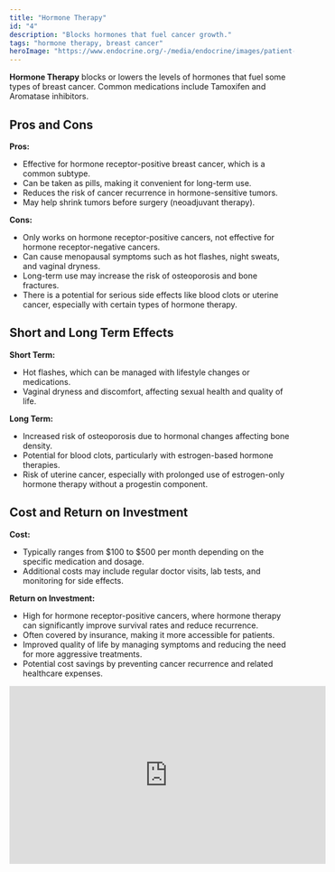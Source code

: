 ```yaml
---
title: "Hormone Therapy"
id: "4"
description: "Blocks hormones that fuel cancer growth."
tags: "hormone therapy, breast cancer"
heroImage: "https://www.endocrine.org/-/media/endocrine/images/patient-engagement-webpage/condition-page-images/hormones/hormones_and_endocrine_function_1796x943.jpg"
---
```


**Hormone Therapy** blocks or lowers the levels of hormones that fuel some types of breast cancer. Common medications include Tamoxifen and Aromatase inhibitors.

## Pros and Cons

**Pros:**

- Effective for hormone receptor-positive breast cancer, which is a common subtype.
- Can be taken as pills, making it convenient for long-term use.
- Reduces the risk of cancer recurrence in hormone-sensitive tumors.
- May help shrink tumors before surgery (neoadjuvant therapy).

**Cons:**

- Only works on hormone receptor-positive cancers, not effective for hormone receptor-negative cancers.
- Can cause menopausal symptoms such as hot flashes, night sweats, and vaginal dryness.
- Long-term use may increase the risk of osteoporosis and bone fractures.
- There is a potential for serious side effects like blood clots or uterine cancer, especially with certain types of hormone therapy.

## Short and Long Term Effects

**Short Term:**

- Hot flashes, which can be managed with lifestyle changes or medications.
- Vaginal dryness and discomfort, affecting sexual health and quality of life.

**Long Term:**

- Increased risk of osteoporosis due to hormonal changes affecting bone density.
- Potential for blood clots, particularly with estrogen-based hormone therapies.
- Risk of uterine cancer, especially with prolonged use of estrogen-only hormone therapy without a progestin component.

## Cost and Return on Investment

**Cost:**

- Typically ranges from $100 to $500 per month depending on the specific medication and dosage.
- Additional costs may include regular doctor visits, lab tests, and monitoring for side effects.

**Return on Investment:**

- High for hormone receptor-positive cancers, where hormone therapy can significantly improve survival rates and reduce recurrence.
- Often covered by insurance, making it more accessible for patients.
- Improved quality of life by managing symptoms and reducing the need for more aggressive treatments.
- Potential cost savings by preventing cancer recurrence and related healthcare expenses.
<iframe width="560" height="315" src="https://www.youtube.com/embed/dFGRveYPmbc?si=vDV9fgUsjPRjxPVG" title="YouTube video player" frameborder="0" aallow="accelerometer; autoplay; clipboard-write; encrypted-media; gyroscope; picture-in-picture; web-share" referrerpolicy="strict-origin-when-cross-origin" allowfullscreen></iframe>